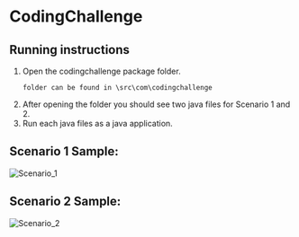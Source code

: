 # CodingChallenge

## Running instructions 
1. Open the codingchallenge package folder.
   ```
   folder can be found in \src\com\codingchallenge
   ```
2. After opening the folder you should see two java files for Scenario 1 and 2.
3. Run each java files as a java application.

## Scenario 1 Sample:

![Scenario_1](https://github.com/user-attachments/assets/26039a1f-b0d8-4e11-aa4b-35ec06254cf4)

## Scenario 2 Sample:

![Scenario_2](https://github.com/user-attachments/assets/68084ca9-b4e3-444b-b17a-f1f54399ebe0)

